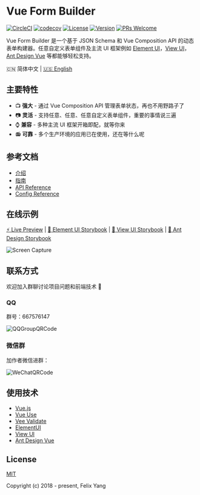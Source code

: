 # Vue Form Builder

[![CircleCI](https://circleci.com/gh/openfext/vue-use.svg?style=svg)](https://circleci.com/gh/openfext/vue-use)
[![codecov](https://codecov.io/gh/openfext/vue-form-builder/branch/develop/graph/badge.svg)](https://codecov.io/gh/openfext/vue-form-builder)
[![License](https://img.shields.io/npm/l/@fext/vue-form-builder.svg)](https://www.npmjs.com/package/@fext/vue-form-builder)
[![Version](https://img.shields.io/npm/v/@fext/vue-form-builder.svg)](https://www.npmjs.com/package/@fext/vue-form-builder)
[![PRs Welcome](https://img.shields.io/badge/PRs-welcome-brightgreen.svg?style=flat-square)](https://github.com/openfext/vue-form-builder)

Vue Form Builder 是一个基于 JSON Schema 和 Vue Composition API 的动态表单构建器。任意自定义表单组件及主流 UI 框架例如 [Element UI](https://element.eleme.cn/)，[View UI](https://www.iviewui.com/)，[Ant Design Vue](https://www.antdv.com/) 等都能够轻松支持。

:cn: 简体中文 | [:us: English](README.md)

## 主要特性

- :tv: **强大** - 通过 Vue Composition API 管理表单状态，再也不用野路子了
- :camera: **灵活** - 支持任意、任意、任意自定义表单组件，重要的事情说三遍
- :watch: **兼容** - 多种主流 UI 框架开箱即配，就等你来
- :radio: **可靠** - 多个生产环境的应用已在使用，还在等什么呢

## 参考文档

- [介绍](https://openfext.github.io/docs/vue-form-builder/intro.html)
- [指南](https://openfext.github.io/docs/vue-form-builder/guide/start.html)
- [API Reference](https://openfext.github.io/docs/vue-form-builder/api/component.html)
- [Config Reference](https://openfext.github.io/docs/vue-form-builder/config/schema.html)

## 在线示例

[:zap: Live Preview](https://openfext.github.io/vue-admin-next/#/form/form-builder) | [:book: Element UI Storybook](https://openfext.github.io/vue-form-builder/?path=/story/formbuilder-element-ui--basic-usage) | [:book: View UI Storybook](https://openfext.github.io/vue-form-builder/?path=/story/formbuilder-view-ui--basic-usage) | [:book: Ant Design Storybook](https://openfext.github.io/vue-form-builder/?path=/story/formbuilder-ant-design-vue--basic-usage)

![Screen Capture](https://github.com/openfext/vue-form-builder/raw/develop/.github/preview.gif)

## 联系方式

欢迎加入群聊讨论项目问题和前端技术 💬

### QQ

群号：667576147

![QQGroupQRCode](https://user-images.githubusercontent.com/2902215/84306575-3e785280-ab8e-11ea-8c53-af8620b5cc69.JPG)

### 微信群

加作者微信进群：

![WeChatQRCode](https://user-images.githubusercontent.com/2902215/84306570-3c15f880-ab8e-11ea-9041-8ea4ccbaa772.JPG)

## 使用技术

- [Vue.js](https://github.com/vuejs/vue)
- [Vue Use](https://github.com/openfext/vue-use)
- [Vee Validate](https://github.com/logaretm/vee-validate)
- [ElementUI](https://github.com/ElemeFE/element)
- [View UI](https://github.com/view-design/ViewUI)
- [Ant Design Vue](https://github.com/vueComponent/ant-design-vue)

## License

[MIT](http://opensource.org/licenses/MIT)

Copyright (c) 2018 - present, Felix Yang
